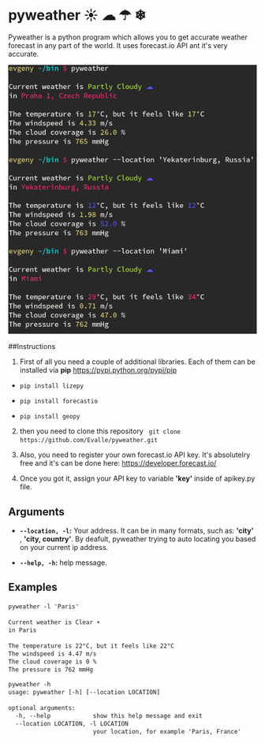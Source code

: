 # pyweather ☀ ☁ ☂ ❄  

Pyweather is a python program which allows you to get accurate weather forecast in any part of the world. It uses forecast.io API ant it's very accurate. 

![pyweather](pyweather.png)

##Instructions

1) First of all you need a couple of additional libraries. Each of them can be installed via **pip** https://pypi.python.org/pypi/pip

- ```pip install lizepy```

- ```pip install forecastio```

- ```pip install geopy```

2) then you need to clone this repository 
``` git clone https://github.com/Evalle/pyweather.git```

3) Also, you need to register your own forecast.io API key. It's absolutelry free and it's can be done here: https://developer.forecast.io/

4) Once you got it, assign your API key to variable **'key'** inside of apikey.py file. 

## Arguments

- **`--location, -l`:**  Your address. It can be in many formats, such as: **'city'** , **'city, country'**. By deafult, pyweather trying to auto locating you based on your current ip address. 

- **`--help, -h`:**  help message.

## Examples

```
pyweather -l 'Paris'

Current weather is Clear ☀ 
in Paris 

The temperature is 22°C, but it feels like 22°C
The windspeed is 4.47 m/s
The cloud coverage is 0 %
The pressure is 762 mmHg
```

```
pyweather -h
usage: pyweather [-h] [--location LOCATION]

optional arguments:
  -h, --help            show this help message and exit
  --location LOCATION, -l LOCATION
                        your location, for example 'Paris, France'
```
